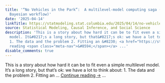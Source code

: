 ```yaml
---
title: '“No Vehicles in the Park”:  A multilevel-model computing saga (including some
  Bayesian workflow)'
date: '2025-04-14'
linkTitle: https://statmodeling.stat.columbia.edu/2025/04/14/no-vehicles-in-the-park-a-multilevel-model-computing-saga/
source: Statistical Modeling, Causal Inference, and Social Science
description: 'This is a story about how hard it can be to fit even a simple multilevel
  model. It&#8217;s a long story, but that&#8217;s ok: we have a lot to think about:
  1. The data and the problem 2. Fitting an &#8230; <a href="https://statmodeling.stat.columbia.edu/2025/04/14/no-vehicles-in-the-park-a-multilevel-model-computing-saga/">Continue
  reading <span class="meta-nav">&#8594;</span></a> ...'
disable_comments: true
---
```

This is a story about how hard it can be to fit even a simple multilevel model. It&#8217;s a long story, but that&#8217;s ok: we have a lot to think about: 1. The data and the problem 2. Fitting an &#8230; <a href="https://statmodeling.stat.columbia.edu/2025/04/14/no-vehicles-in-the-park-a-multilevel-model-computing-saga/">Continue reading <span class="meta-nav">&#8594;</span></a> ...
